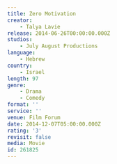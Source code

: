 ```yaml
---
title: Zero Motivation
creator:
    - Talya Lavie
release: 2014-06-26T00:00:00.000Z
studios:
    - July August Productions
language:
    - Hebrew
country:
    - Israel
length: 97
genre:
    - Drama
    - Comedy
format: ''
service: ''
venue: Film Forum
date: 2014-12-07T05:00:00.000Z
rating: '3'
revisit: false
media: Movie
id: 261825
---
```



